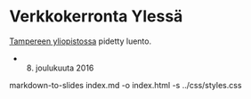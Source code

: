 # Verkkokerronta Ylessä

[Tampereen yliopistossa](http://uta.fi) pidetty luento.

* 8. joulukuuta 2016

markdown-to-slides index.md -o index.html -s ../css/styles.css